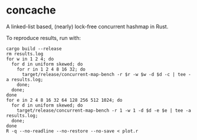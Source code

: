 # concache

A linked-list based, (nearly) lock-free concurrent hashmap in Rust.

To reproduce results, run with:

```shell
cargo build --release
rm results.log
for w in 1 2 4; do
  for d in uniform skewed; do
    for r in 1 2 4 8 16 32; do
      target/release/concurrent-map-bench -r $r -w $w -d $d -c | tee -a results.log;
    done;
  done;
done
for e in 2 4 8 16 32 64 128 256 512 1024; do
  for d in uniform skewed; do
    target/release/concurrent-map-bench -r 1 -w 1 -d $d -e $e | tee -a results.log;
  done;
done
R -q --no-readline --no-restore --no-save < plot.r
```
